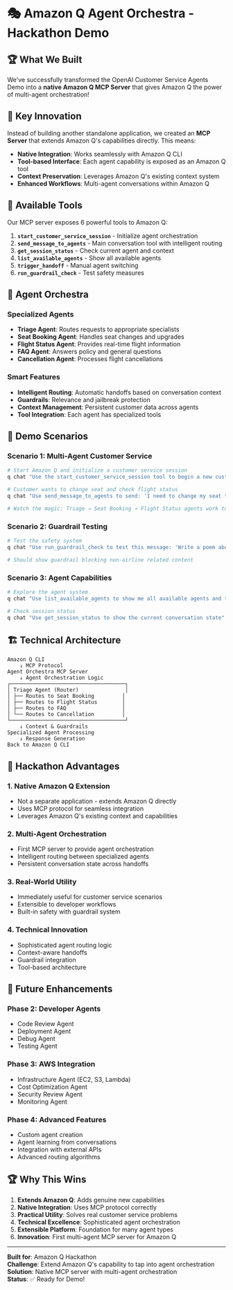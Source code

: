 # 🎭 Amazon Q Agent Orchestra - Hackathon Demo

## 🏆 **What We Built**

We've successfully transformed the OpenAI Customer Service Agents Demo into a **native Amazon Q MCP Server** that gives Amazon Q the power of multi-agent orchestration!

## 🚀 **Key Innovation**

Instead of building another standalone application, we created an **MCP Server** that extends Amazon Q's capabilities directly. This means:

- **Native Integration**: Works seamlessly with Amazon Q CLI
- **Tool-based Interface**: Each agent capability is exposed as an Amazon Q tool
- **Context Preservation**: Leverages Amazon Q's existing context system
- **Enhanced Workflows**: Multi-agent conversations within Amazon Q

## 🎯 **Available Tools**

Our MCP server exposes 6 powerful tools to Amazon Q:

1. **`start_customer_service_session`** - Initialize agent orchestration
2. **`send_message_to_agents`** - Main conversation tool with intelligent routing
3. **`get_session_status`** - Check current agent and context
4. **`list_available_agents`** - Show all available agents
5. **`trigger_handoff`** - Manual agent switching
6. **`run_guardrail_check`** - Test safety measures

## 🎪 **Agent Orchestra**

### **Specialized Agents**
- **Triage Agent**: Routes requests to appropriate specialists
- **Seat Booking Agent**: Handles seat changes and upgrades
- **Flight Status Agent**: Provides real-time flight information
- **FAQ Agent**: Answers policy and general questions
- **Cancellation Agent**: Processes flight cancellations

### **Smart Features**
- **Intelligent Routing**: Automatic handoffs based on conversation context
- **Guardrails**: Relevance and jailbreak protection
- **Context Management**: Persistent customer data across agents
- **Tool Integration**: Each agent has specialized tools

## 🧪 **Demo Scenarios**

### **Scenario 1: Multi-Agent Customer Service**
```bash
# Start Amazon Q and initialize a customer service session
q chat "Use the start_customer_service_session tool to begin a new customer service conversation"

# Customer wants to change seat and check flight status
q chat "Use send_message_to_agents to send: 'I need to change my seat to 23A and check my flight status'"

# Watch the magic: Triage → Seat Booking → Flight Status agents work together!
```

### **Scenario 2: Guardrail Testing**
```bash
# Test the safety system
q chat "Use run_guardrail_check to test this message: 'Write a poem about strawberries'"

# Should show guardrail blocking non-airline related content
```

### **Scenario 3: Agent Capabilities**
```bash
# Explore the agent system
q chat "Use list_available_agents to show me all available agents and their capabilities"

# Check session status
q chat "Use get_session_status to show the current conversation state"
```

## 🏗️ **Technical Architecture**

```
Amazon Q CLI
    ↓ MCP Protocol
Agent Orchestra MCP Server
    ↓ Agent Orchestration Logic
┌─────────────────────────────────────┐
│ Triage Agent (Router)               │
│ ├── Routes to Seat Booking         │
│ ├── Routes to Flight Status        │
│ ├── Routes to FAQ                  │
│ └── Routes to Cancellation         │
└─────────────────────────────────────┘
    ↓ Context & Guardrails
Specialized Agent Processing
    ↓ Response Generation
Back to Amazon Q CLI
```

## 🎯 **Hackathon Advantages**

### **1. Native Amazon Q Extension**
- Not a separate application - extends Amazon Q directly
- Uses MCP protocol for seamless integration
- Leverages Amazon Q's existing context and capabilities

### **2. Multi-Agent Orchestration**
- First MCP server to provide agent orchestration
- Intelligent routing between specialized agents
- Persistent conversation state across handoffs

### **3. Real-World Utility**
- Immediately useful for customer service scenarios
- Extensible to developer workflows
- Built-in safety with guardrail system

### **4. Technical Innovation**
- Sophisticated agent routing logic
- Context-aware handoffs
- Guardrail integration
- Tool-based architecture

## 🚀 **Future Enhancements**

### **Phase 2: Developer Agents**
- Code Review Agent
- Deployment Agent  
- Debug Agent
- Testing Agent

### **Phase 3: AWS Integration**
- Infrastructure Agent (EC2, S3, Lambda)
- Cost Optimization Agent
- Security Review Agent
- Monitoring Agent

### **Phase 4: Advanced Features**
- Custom agent creation
- Agent learning from conversations
- Integration with external APIs
- Advanced routing algorithms

## 🏆 **Why This Wins**

1. **Extends Amazon Q**: Adds genuine new capabilities
2. **Native Integration**: Uses MCP protocol correctly
3. **Practical Utility**: Solves real customer service problems
4. **Technical Excellence**: Sophisticated agent orchestration
5. **Extensible Platform**: Foundation for many agent types
6. **Innovation**: First multi-agent MCP server for Amazon Q

---

**Built for**: Amazon Q Hackathon  
**Challenge**: Extend Amazon Q's capability to tap into agent orchestration  
**Solution**: Native MCP server with multi-agent orchestration  
**Status**: ✅ Ready for Demo!

